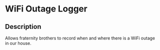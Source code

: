 # WiFi Outage Logger

## Description
Allows fraternity brothers to record when and where there is a WiFi outage in our house.
